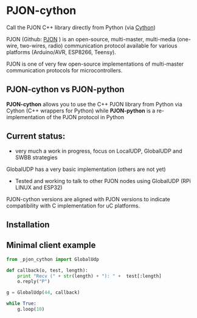 # PJON-cython

Call the PJON C++ library directly from Python (via [Cython](http://cython.org/))

PJON (Github: [PJON](https://github.com/gioblu/PJON/) ) is an open-source, multi-master, multi-media (one-wire, two-wires, radio) communication protocol available for various platforms (Arduino/AVR, ESP8266, Teensy).

PJON is one of very few open-source implementations of multi-master communication protocols for microcontrollers.

## PJON-cython vs PJON-python

**PJON-cython** allows you to use the C++ PJON library from Python via Cython (C++ wrappers for Python) while
**PJON-python** is a re-implementation of the PJON protocol in Python

## Current status:

- very much a work in progress, focus on LocalUDP, GlobalUDP and SWBB strategies

GlobalUDP has a very basic implementation (others are not yet)
* Tested and working to talk to other PJON nodes using GlobalUDP (RPi LINUX and ESP32)

PJON-cython versions are aligned with PJON versions to indicate compatibility with C implementation for uC platforms.

## Installation

## Minimal client example

```python
from _pjon_cython import GlobalUdp

def callback(o, test, length):
    print "Recv (" + str(length) + "): " +  test[:length]
    o.reply("P")

g = GlobalUdp(44, callback)

while True:
    g.loop(10)
```
